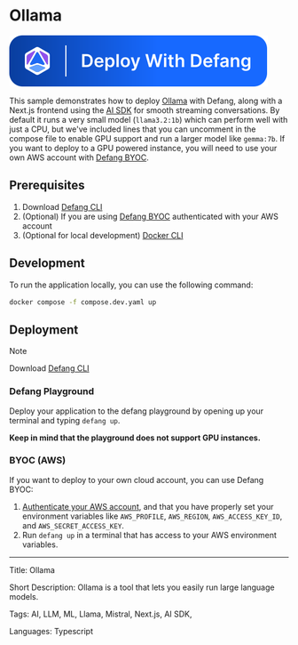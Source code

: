 # Ollama

[![1-click-deploy](https://raw.githubusercontent.com/DefangLabs/defang-assets/main/Logos/Buttons/SVG/deploy-with-defang.svg)](https://portal.defang.dev/redirect?url=https%3A%2F%2Fgithub.com%2Fnew%3Ftemplate_name%3Dsample-ollama-template%26template_owner%3DDefangSamples)

This sample demonstrates how to deploy [Ollama](https://ollama.com/) with Defang, along with a Next.js frontend using the [AI SDK](https://www.npmjs.com/package/ai) for smooth streaming conversations. By default it runs a very small model (`llama3.2:1b`) which can perform well with just a CPU, but we've included lines that you can uncomment in the compose file to enable GPU support and run a larger model like `gemma:7b`. If you want to deploy to a GPU powered instance, you will need to use your own AWS account with [Defang BYOC](https://docs.defang.io/docs/concepts/defang-byoc).

## Prerequisites

1. Download [Defang CLI](https://github.com/DefangLabs/defang)
2. (Optional) If you are using [Defang BYOC](https://docs.aws.amazon.com/cli/latest/userguide/cli-chap-configure.html) authenticated with your AWS account
3. (Optional for local development) [Docker CLI](https://docs.docker.com/engine/install/)

## Development

To run the application locally, you can use the following command:

```bash
docker compose -f compose.dev.yaml up
```

## Deployment

> [!NOTE]
> Download [Defang CLI](https://github.com/DefangLabs/defang)

### Defang Playground

Deploy your application to the defang playground by opening up your terminal and typing `defang up`.

**Keep in mind that the playground does not support GPU instances.**

### BYOC (AWS)

If you want to deploy to your own cloud account, you can use Defang BYOC:

1. [Authenticate your AWS account](https://docs.aws.amazon.com/cli/latest/userguide/cli-chap-configure.html), and that you have properly set your environment variables like `AWS_PROFILE`, `AWS_REGION`, `AWS_ACCESS_KEY_ID`, and `AWS_SECRET_ACCESS_KEY`.
2. Run `defang up` in a terminal that has access to your AWS environment variables.

---

Title: Ollama

Short Description: Ollama is a tool that lets you easily run large language models.

Tags: AI, LLM, ML, Llama, Mistral, Next.js, AI SDK, 

Languages: Typescript
